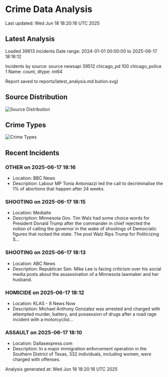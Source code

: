 # Crime Data Analysis
Last updated: Wed Jun 18 18:20:16 UTC 2025

## Latest Analysis

Loaded 39613 incidents
Date range: 2024-01-01 00:00:00 to 2025-06-17 18:16:12

Incidents by source:
source
newsapi           39512
chicago_pd          100
chicago_police        1
Name: count, dtype: int64

Report saved to reports/latest_analysis.md
bution.svg)

## Source Distribution
![Source Distribution](images/source_distribution.svg)

## Crime Types
![Crime Types](images/crime_types.svg)

## Recent Incidents

### OTHER on 2025-06-17 18:16
- Location: BBC News
- Description: Labour MP Tonia Antoniazzi led the call to decriminalise the 1% of abortions that happen after 24 weeks.


### SHOOTING on 2025-06-17 18:15
- Location: Mediaite
- Description: Minnesota Gov. Tim Walz had some choice words for President Donald Trump after the commander in chief rejected the notion of calling the governor in the wake of shootings of Democratic figures that rocked the state.
The post Walz Rips Trump for Politicizing S…


### SHOOTING on 2025-06-17 18:13
- Location: ABC News
- Description: Republican Sen. Mike Lee is facing criticism over his social media posts about the assassination of a Minnesota lawmaker and her husband.


### HOMICIDE on 2025-06-17 18:12
- Location: KLAS - 8 News Now
- Description: Michael Anthony Gonzalez was arrested and charged with attempted murder, battery, and possession of drugs after a road rage incident with a motorcyclist...


### ASSAULT on 2025-06-17 18:10
- Location: Dallasexpress.com
- Description: In a major immigration enforcement operation in the Southern District of Texas, 332 individuals, including women, were charged with offenses.

Analysis generated at: Wed Jun 18 18:20:16 UTC 2025
